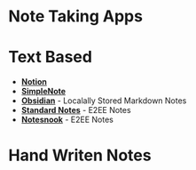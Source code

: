 # Note Taking Apps


# Text Based

- [**Notion**](https://notion.so)
- [**SimpleNote**](https://simplenote.com)
- [**Obsidian**](https://obsidian.md) - Localally Stored Markdown Notes
- [**Standard Notes**](https://standardnotes.com) - E2EE Notes
- [**Notesnook**](https://notesnook.com) - E2EE Notes

# Hand Writen Notes
